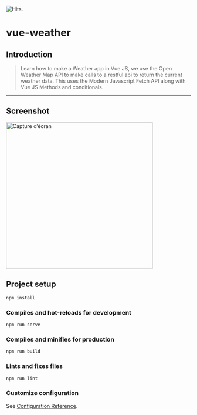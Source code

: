 <img src="https://hitcounter.pythonanywhere.com/count/tag.svg?url=https%3A%2F%2Fgithub.com%2Frevolalex%2Fwether-app-vuejs" alt="Hits">.
# vue-weather

## Introduction
> Learn how to make a Weather app in Vue JS, we use the Open Weather Map API to make calls to a restful api to return the current weather data. This uses the Modern Javascript Fetch API along with Vue JS Methods and conditionals.
---

## Screenshot
<img width="400" alt="Capture d’écran" src="https://user-images.githubusercontent.com/56839789/90311960-b94c4980-df00-11ea-9cda-93f539a7092e.gif">


## Project setup
```
npm install
```

### Compiles and hot-reloads for development
```
npm run serve
```

### Compiles and minifies for production
```
npm run build
```

### Lints and fixes files
```
npm run lint
```

### Customize configuration
See [Configuration Reference](https://cli.vuejs.org/config/).
